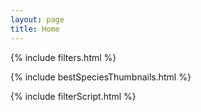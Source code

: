 ```yaml
---
layout: page
title: Home
---
```


{% include filters.html %}

{% include bestSpeciesThumbnails.html %}

{% include filterScript.html %}